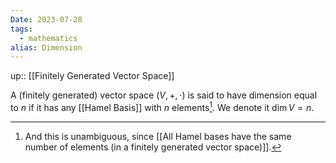```yaml
---
Date: 2023-07-28
tags:
  - mathematics
alias: Dimension
---
```

up:: [[Finitely Generated Vector Space]]

A (finitely generated) vector space $(V, +, \cdot)$ is said to have dimension equal to $n$ if it has any [[Hamel Basis]] with $n$ elements[^1]. We denote it $\dim V = n$.

[^1]: And this is unambiguous, since [[All Hamel bases have the same number of elements (in a finitely generated vector space)]].